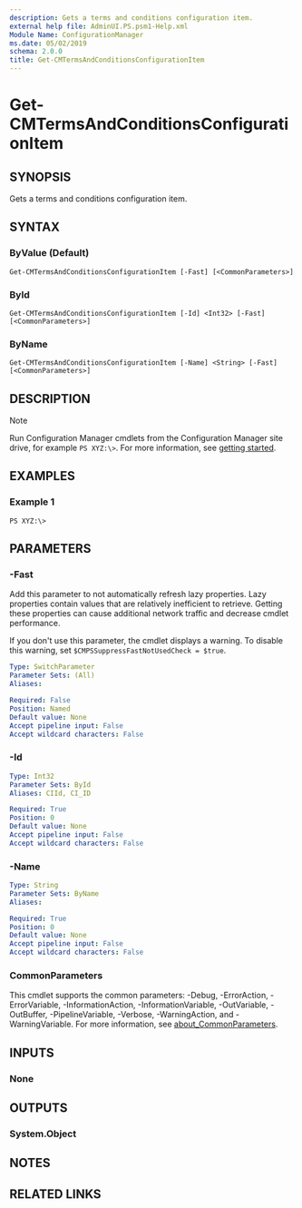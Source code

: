 ```yaml
---
description: Gets a terms and conditions configuration item.
external help file: AdminUI.PS.psm1-Help.xml
Module Name: ConfigurationManager
ms.date: 05/02/2019
schema: 2.0.0
title: Get-CMTermsAndConditionsConfigurationItem
---
```


# Get-CMTermsAndConditionsConfigurationItem

## SYNOPSIS
Gets a terms and conditions configuration item.

## SYNTAX

### ByValue (Default)
```
Get-CMTermsAndConditionsConfigurationItem [-Fast] [<CommonParameters>]
```

### ById
```
Get-CMTermsAndConditionsConfigurationItem [-Id] <Int32> [-Fast] [<CommonParameters>]
```

### ByName
```
Get-CMTermsAndConditionsConfigurationItem [-Name] <String> [-Fast] [<CommonParameters>]
```

## DESCRIPTION

> [!NOTE]
> Run Configuration Manager cmdlets from the Configuration Manager site drive, for example `PS XYZ:\>`. For more information, see [getting started](/powershell/sccm/overview).

## EXAMPLES

### Example 1
```
PS XYZ:\>
```

## PARAMETERS

### -Fast

Add this parameter to not automatically refresh lazy properties. Lazy properties contain values that are relatively inefficient to retrieve. Getting these properties can cause additional network traffic and decrease cmdlet performance.

If you don't use this parameter, the cmdlet displays a warning. To disable this warning, set `$CMPSSuppressFastNotUsedCheck = $true`.

```yaml
Type: SwitchParameter
Parameter Sets: (All)
Aliases:

Required: False
Position: Named
Default value: None
Accept pipeline input: False
Accept wildcard characters: False
```

### -Id
```yaml
Type: Int32
Parameter Sets: ById
Aliases: CIId, CI_ID

Required: True
Position: 0
Default value: None
Accept pipeline input: False
Accept wildcard characters: False
```

### -Name
```yaml
Type: String
Parameter Sets: ByName
Aliases:

Required: True
Position: 0
Default value: None
Accept pipeline input: False
Accept wildcard characters: False
```

### CommonParameters
This cmdlet supports the common parameters: -Debug, -ErrorAction, -ErrorVariable, -InformationAction, -InformationVariable, -OutVariable, -OutBuffer, -PipelineVariable, -Verbose, -WarningAction, and -WarningVariable. For more information, see [about_CommonParameters](http://go.microsoft.com/fwlink/?LinkID=113216).

## INPUTS

### None

## OUTPUTS

### System.Object
## NOTES

## RELATED LINKS
